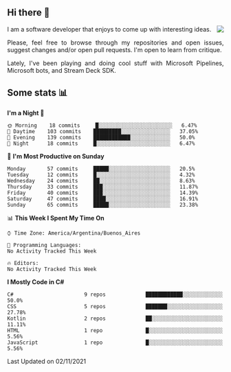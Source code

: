 ## Hi there :slightly_smiling_face:

<img src="https://github-readme-stats.vercel.app/api?username=victorgrycuk&show_icons=true&count_private=true&title_color=F7941E&icon_color=F7941E" align="right">

<p align="justify">
I am a software developer that enjoys to come up with interesting ideas.
<p/>

<p align= "justify">
Please, feel free to browse through my repositories and open issues, suggest changes and/or open pull requests. I'm open to learn from critique.
<p/>

<p align= "justify">
Lately, I've been playing and doing cool stuff with Microsoft Pipelines, Microsoft bots, and Stream Deck SDK.
<p/>

## Some stats :bar_chart:
<!--START_SECTION:waka-->
**I'm a Night 🦉** 

```text
🌞 Morning    18 commits     █░░░░░░░░░░░░░░░░░░░░░░░░   6.47% 
🌆 Daytime    103 commits    █████████░░░░░░░░░░░░░░░░   37.05% 
🌃 Evening    139 commits    ████████████░░░░░░░░░░░░░   50.0% 
🌙 Night      18 commits     █░░░░░░░░░░░░░░░░░░░░░░░░   6.47%

```
📅 **I'm Most Productive on Sunday** 

```text
Monday       57 commits     █████░░░░░░░░░░░░░░░░░░░░   20.5% 
Tuesday      12 commits     █░░░░░░░░░░░░░░░░░░░░░░░░   4.32% 
Wednesday    24 commits     ██░░░░░░░░░░░░░░░░░░░░░░░   8.63% 
Thursday     33 commits     ███░░░░░░░░░░░░░░░░░░░░░░   11.87% 
Friday       40 commits     ███░░░░░░░░░░░░░░░░░░░░░░   14.39% 
Saturday     47 commits     ████░░░░░░░░░░░░░░░░░░░░░   16.91% 
Sunday       65 commits     █████░░░░░░░░░░░░░░░░░░░░   23.38%

```


📊 **This Week I Spent My Time On** 

```text
⌚︎ Time Zone: America/Argentina/Buenos_Aires

💬 Programming Languages: 
No Activity Tracked This Week

🔥 Editors: 
No Activity Tracked This Week

```

**I Mostly Code in C#** 

```text
C#                       9 repos             ████████████░░░░░░░░░░░░░   50.0% 
CSS                      5 repos             ███████░░░░░░░░░░░░░░░░░░   27.78% 
Kotlin                   2 repos             ██░░░░░░░░░░░░░░░░░░░░░░░   11.11% 
HTML                     1 repo              █░░░░░░░░░░░░░░░░░░░░░░░░   5.56% 
JavaScript               1 repo              █░░░░░░░░░░░░░░░░░░░░░░░░   5.56%

```



 Last Updated on 02/11/2021
<!--END_SECTION:waka-->
